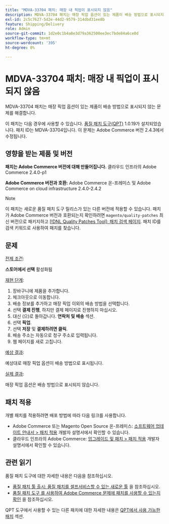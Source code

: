 ```yaml
---
title: "MDVA-33704 패치: 매장 내 픽업이 표시되지 않음"
description: MDVA-33704 패치는 매장 픽업 옵션이 있는 제품이 배송 방법으로 표시되지 않는 문제를 해결합니다.
exl-id: 2c5c7627-5d2e-44d2-9579-314dbd31ee8b
feature: Shipping/Delivery
role: Admin
source-git-commit: 1d2e0c1b4a8e3d79a362500ee3ec7bde84a6ce0d
workflow-type: tm+mt
source-wordcount: '395'
ht-degree: 0%

---
```


# MDVA-33704 패치: 매장 내 픽업이 표시되지 않음

MDVA-33704 패치는 매장 픽업 옵션이 있는 제품이 배송 방법으로 표시되지 않는 문제를 해결합니다.

이 패치는 다음 경우에 사용할 수 있습니다. [품질 패치 도구(QPT)](/help/announcements/adobe-commerce-announcements/magento-quality-patches-released-new-tool-to-self-serve-quality-patches.md) 1.0.19가 설치되었습니다. 패치 ID는 MDVA-33704입니다. 이 문제는 Adobe Commerce 버전 2.4.3에서 수정됩니다.

## 영향을 받는 제품 및 버전

**패치는 Adobe Commerce 버전에 대해 만들어집니다.** 클라우드 인프라의 Adobe Commerce 2.4.0-p1

**Adobe Commerce 버전과 호환:** Adobe Commerce 온-프레미스 및 Adobe Commerce on cloud infrastructure 2.4.0-2.4.2

>[!NOTE]
>
>이 패치는 새로운 품질 패치 도구 릴리스가 있는 다른 버전에 적용할 수 있습니다. 패치가 Adobe Commerce 버전과 호환되는지 확인하려면 `magento/quality-patches` 최신 버전으로 패키지하고 [[!DNL Quality Patches Tool]: 패치 검색 페이지](https://devdocs.magento.com/quality-patches/tool.html#patch-grid). 패치 ID를 검색 키워드로 사용하여 패치를 찾습니다.

## 문제

<u>전제 조건</u>:<br>

**스토어에서 선택** 활성화됨

<u>재현 단계</u>:

1. 장바구니에 제품을 추가합니다.
1. 체크아웃으로 이동합니다.
1. 배송 정보를 추가하고 매장 픽업 이외의 배송 방법을 선택합니다.
1. 선택 **결제 진행**, 하지만 결제 페이지로 진행하지 마십시오.
1. 대신 (으)로 돌아갑니다. **연락처 및 배송** 섹션.
1. 선택 **픽업**.
1. 선택 **저장** 및 **결제하려면 클릭**.
1. 배송 주소는 자동으로 청구 주소로 입력됩니다.
1. 웹 페이지를 새로 고칩니다.

<u>예상 결과</u>:

예상대로 매장 픽업 옵션이 배송 방법으로 표시됩니다.

<u>실제 결과</u>:

매장 픽업 옵션은 배송 방법으로 표시되지 않습니다.

## 패치 적용

개별 패치를 적용하려면 배포 방법에 따라 다음 링크를 사용합니다.

* Adobe Commerce 또는 Magento Open Source 온-프레미스: [소프트웨어 업데이트 안내서 > 패치 적용](https://devdocs.magento.com/guides/v2.4/comp-mgr/patching/mqp.html) 개발자 설명서에서 확인할 수 있습니다.
* 클라우드 인프라의 Adobe Commerce: [업그레이드 및 패치 > 패치 적용](https://devdocs.magento.com/cloud/project/project-patch.html) 개발자 설명서에서 확인할 수 있습니다.

## 관련 읽기

품질 패치 도구에 대한 자세한 내용은 다음을 참조하십시오.

* [품질 패치 툴 출시: 품질 패치를 셀프서비스할 수 있는 새로운 툴](/help/announcements/adobe-commerce-announcements/magento-quality-patches-released-new-tool-to-self-serve-quality-patches.md) 을 참조하십시오.
* [품질 패치 도구 를 사용하여 Adobe Commerce 문제에 패치를 사용할 수 있는지 확인](/help/support-tools/patches-available-in-qpt-tool/check-patch-for-magento-issue-with-magento-quality-patches.md) 을 참조하십시오.

QPT 도구에서 사용할 수 있는 다른 패치에 대한 자세한 내용은 [QPT에서 사용 가능한 패치](https://support.magento.com/hc/en-us/sections/360010506631-Patches-available-in-QPT-tool-) 섹션.
